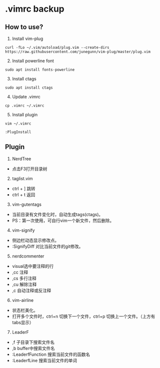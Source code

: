 # .vimrc backup

## How to use?
1. Install vim-plug
```shell
curl -fLo ~/.vim/autoload/plug.vim --create-dirs https://raw.githubusercontent.com/junegunn/vim-plug/master/plug.vim
```

2. Install powerline font
```shell
sudo apt install fonts-powerline
```

3. Install ctags
```shell
sudo apt install ctags
```

4. Update .vimrc
```shell
cp .vimrc ~/.vimrc
```

5. Install plugin
```shell
vim ~/.vimrc

:PlugInstall
```

## Plugin
1. NerdTree
- 点击F3打开目录树

2. taglist.vim
- ctrl + ] 跳转
- ctrl + t 返回

3. vim-gutentags
- 当前目录有文件变化时，自动生成tags(ctags)。
- PS：第一次使用，可自行vim一个新文件，然后删除。

4. vim-signify
- 侧边栏动态显示修改点。
- :SignifyDiff 对比当前文件的git修改。

5. nerdcommenter
- visual选中要注释的行
- ,cc 注释
- ,cs 多行注释
- ,cu 解除注释
- ,c<space> 自动注释或反注释

6. vim-airline
- 状态栏美化。
- 打开多个文件时，ctrl+n 切换下一个文件，ctrl+p 切换上一个文件。（上方有tabs显示）

7. LeaderF
- ,f 子目录下搜索文件名
- ,b buffer中搜索文件名
- :LeaderfFunction 搜索当前文件的函数名
- :LeaderfLine 搜索当前文件的单词